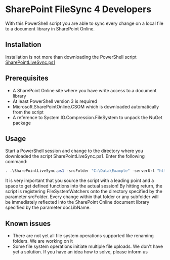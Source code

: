 # SharePoint FileSync 4 Developers
With this PowerShell script you are able to sync every change on a local file to a document library in SharePoint Online.

## Installation
Installation is not more than downloading the PowerShell script [SharePointLiveSync.ps1](https://raw.githubusercontent.com/TVDKoni/SharePointFileSync4Developers/master/SharePointLiveSync.ps1)

## Prerequisites
* A SharePoint Online site where you have write access to a document library
* At least PowerShell version 3 is required
* Microsoft.SharePointOnline.CSOM which is downloaded automatically from the script
* A reference to System.IO.Compression.FileSystem to unpack the NuGet package

## Usage
Start a PowerShell session and change to the directory where you downloaded the script SharePointLiveSync.ps1. Enter the following command:

```PowerShell
. .\SharePointLiveSync.ps1 -srcFolder "C:\Data\Example" -serverUrl "https://yourtenant.sharepoint.com" -siteUrl "/sites/yoursite" -docLibName "Style Library"
```

It is very important that you source the script with a leading point and a space to get defined functions into the actual session!
By hitting return, the script is registering FileSystemWatchers onto the directory specified by the parameter srcFolder. Every change within that folder or any subfolder will be immediately reflected into the SharePoint Online document library specified by the parameter docLibName.

## Known issues
* There are not yet all file system operations supported like renaming folders. We are working on it
* Some file system operations initiate multiple file uploads. We don't have yet a solution. If you have an idea how to solve, please inform us

